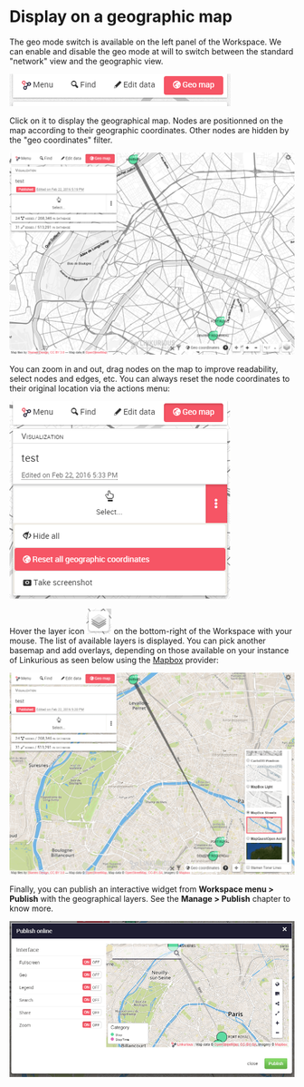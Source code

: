 # Display on a geographic map

The geo mode switch is available on the left panel of the Workspace. 
We can enable and disable the geo mode at will to switch between the standard "network" view and the geographic view.


![](geo-mode-button.png)

Click on it to display the geographical map. Nodes are positionned on the map according to their geographic coordinates. Other nodes are hidden by the "geo coordinates" filter.

![](geo-mode-enabled.png)

You can zoom in and out, drag nodes on the map to improve readability, select nodes and edges, etc. You can always reset the node coordinates to their original location via the actions menu:

![](reset-geo-coordinates.png)

Hover the layer icon ![](layer-icon.png) on the bottom-right of the Workspace with your mouse. The list of available layers is displayed. You can pick another basemap and add overlays, depending on those available on your instance of Linkurious as seen below using the [Mapbox](https://www.mapbox.com/) provider:

![](geo-mode-alt.png)

Finally, you can publish an interactive widget from **Workspace menu > Publish** with the geographical layers. See the **Manage > Publish** chapter to know more.

![](geo-widget.png)

